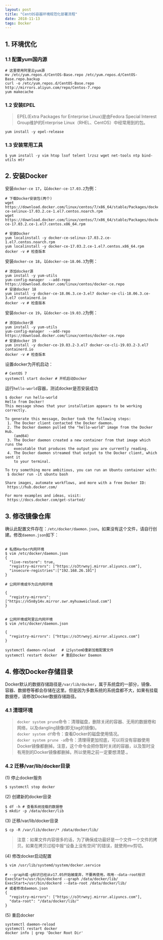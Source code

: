 ```yaml
---
layout: post
title: "CentOS容器环境规范化部署流程"
date: 2018-11-13 
tags: Docker   
---
```


## 1. 环境优化

### 1.1 配置yum国内源

```shell
# 这里使用阿里云yum源
mv /etc/yum.repos.d/CentOS-Base.repo /etc/yum.repos.d/CentOS-Base.repo.backup
curl -o /etc/yum.repos.d/CentOS-Base.repo http://mirrors.aliyun.com/repo/Centos-7.repo
yum makecache
```

### 1.2 安装EPEL

> EPEL(Extra Packages for Enterprise Linux)是由Fedora Special Interest Group维护的Enterprise Linux（RHEL、CentOS）中经常用到的包。  

```shell
yum install -y epel-release
```

### 1.3 安装常用工具

```shell
$ yum install -y vim htop lsof telent lrzsz wget net-tools ntp bind-utils mtr
```

## 2. 安装Docker

安装`docker-ce 17`，以`docker-ce-17.03.2`为例：
```shell
# 下载Docker安装包(两个)
wget https://download.docker.com/linux/centos/7/x86_64/stable/Packages/docker-ce-selinux-17.03.2.ce-1.el7.centos.noarch.rpm
wget https://download.docker.com/linux/centos/7/x86_64/stable/Packages/docker-ce-17.03.2.ce-1.el7.centos.x86_64.rpm

# 安装Docker
yum localinstall -y docker-ce-selinux-17.03.2.ce-1.el7.centos.noarch.rpm
yum localinstall -y docker-ce-17.03.2.ce-1.el7.centos.x86_64.rpm
docker -v # 检查版本
```

安装`docker-ce 18`，以`docker-ce-18.06.3`为例：
```shell
# 添加docker源
yum install -y yum-utils
yum-config-manager  --add-repo  https://download.docker.com/linux/centos/docker-ce.repo
# 安装docker 18
yum install -y docker-ce-18.06.3.ce-3.el7 docker-ce-cli-18.06.3.ce-3.el7 containerd.io
docker -v # 检查版本
```

安装`docker-ce 19`，以`docker-ce-19.03.2`为例：
```shell
# 添加docker源
yum install -y yum-utils
yum-config-manager  --add-repo  https://download.docker.com/linux/centos/docker-ce.repo
# 安装docker 19
yum install -y docker-ce-19.03.2-3.el7 docker-ce-cli-19.03.2-3.el7 containerd.io
docker -v # 检查版本
```

设置docker为开机启动：
```shell
# CentOS 7
systemctl start docker # 开机启动Docker
```

运行`hello-world`容器，测试docker是否安装成功
```shell
$ docker run hello-world
Hello from Docker!
This message shows that your installation appears to be working correctly.

To generate this message, Docker took the following steps:
 1. The Docker client contacted the Docker daemon.
 2. The Docker daemon pulled the "hello-world" image from the Docker Hub.
    (amd64)
 3. The Docker daemon created a new container from that image which runs the
    executable that produces the output you are currently reading.
 4. The Docker daemon streamed that output to the Docker client, which sent it
    to your terminal.

To try something more ambitious, you can run an Ubuntu container with:
 $ docker run -it ubuntu bash

Share images, automate workflows, and more with a free Docker ID:
 https://hub.docker.com/

For more examples and ideas, visit:
 https://docs.docker.com/get-started/
```

## 3. 修改镜像仓库

确认此配置文件存在：`/etc/docker/daemon.json`。如果没有这个文件，请自行创建。修改`daemon.json`如下：

```shell

# 私搭Harbor内网环境
$ vim /etc/docker/daemon.json
{
  "live-restore": true,
  "registry-mirrors": ["https://o3trwnyj.mirror.aliyuncs.com"],
  "insecure-registries":["192.168.26.101"] 
}

# 公网环境或华为云内网环境

{
  "registry-mirrors": ["https://n5n8y14v.mirror.swr.myhuaweicloud.com"]
}


# 公网环境或阿里云内网环境
$ vim /etc/docker/daemon.json

{
  "registry-mirrors": ["https://o3trwnyj.mirror.aliyuncs.com"]
}

systemctl daemon-reload   # 让SystemD重新加载配置文件
systemctl restart docker  # 重启Docker Daemon
```

## 4. 修改Docker存储目录

Docker默认的数据存储路径是`/var/lib/docker`，属于系统盘的一部分，镜像、容器、数据卷等都会存储在这里。但是因为多数系统的系统盘都不大，如果有挂载数据卷，请修改Docker数据存储路径。

### 4.1 清理环境

> `docker system prune`命令：清理磁盘，删除关闭的容器、无用的数据卷和网络，以及dangling镜像(即无tag的镜像)。  
> `docker system df`命令：查看Docker的磁盘使用情况。  
> `docker system prune -a`命令：清理得更加彻底，可以将没有容器使用Docker镜像都删掉。注意，这个命令会把你暂时关闭的容器，以及暂时没有用到的Docker镜像都删掉。所以使用之前一定要想清楚.。  

### 4.2 迁移/var/lib/docker目录

(1) 停止docker服务  

```shell
$ systemctl stop docker
```

(2) 创建新的docker目录  

```shell
$ df -h # 查看系统挂载的数据卷 
$ mkdir -p /data/docker/lib
```

(3) 迁移/var/lib/docker目录  

```shell
$ cp -R /var/lib/docker/* /data/docker/lib/
```

> 注意：如果文件内容很多的话，为了确保成功最好是一个文件一个文件的拷贝。如果在拷贝过程中报“设备上没有空间”的错误，就使用mv剪切。

(4) 修改docker启动配置  

```shell
$ vim /usr/lib/systemd/system/docker.service

# --graph或-g标识已经从v17.05开始被废弃，不要再使用，改用--data-root标识
ExecStart=/usr/bin/dockerd --graph /data/docker/lib/ 
ExecStart=/usr/bin/dockerd --data-root /data/docker/lib/ 
# 或者修改daemon.json
{
  "registry-mirrors": ["https://o3trwnyj.mirror.aliyuncs.com"],
  "data-root": "/data/docker/lib/"
}
```

(5)  重启docker  

```shell
systemctl daemon-reload 
systemctl restart docker
docker info | grep 'Docker Root Dir'
```
